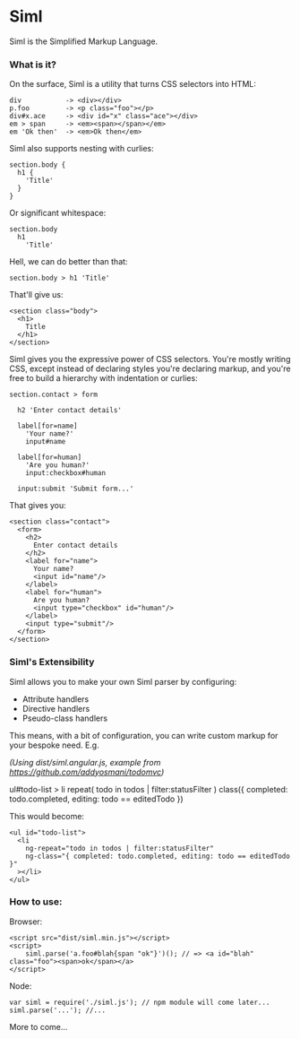 # Siml

Siml is the Simplified Markup Language. 

### What is it?

On the surface, Siml is a utility that turns CSS selectors into HTML:

	div           -> <div></div>
	p.foo         -> <p class="foo"></p>
	div#x.ace     -> <div id="x" class="ace"></div>
	em > span     -> <em><span></span></em>
	em 'Ok then'  -> <em>Ok then</em>

Siml also supports nesting with curlies:

	section.body {
	  h1 {
	  	'Title'
	  }
	}

Or significant whitespace:

	section.body
	  h1
	    'Title'

Hell, we can do better than that:

	section.body > h1 'Title'

That'll give us:

	<section class="body">
	  <h1>
	    Title
	  </h1>
	</section>

Siml gives you the expressive power of CSS selectors. You're mostly writing CSS, except instead of declaring styles you're declaring markup, and you're free to build a hierarchy with indentation or curlies:

	section.contact > form

	  h2 'Enter contact details'

	  label[for=name]
	    'Your name?'
	    input#name
	  
	  label[for=human]
	    'Are you human?'
	    input:checkbox#human

	  input:submit 'Submit form...'

That gives you:
	
	<section class="contact">
	  <form>
	    <h2>
	      Enter contact details
	    </h2>
	    <label for="name">
	      Your name?
	      <input id="name"/>
	    </label>
	    <label for="human">
	      Are you human?
	      <input type="checkbox" id="human"/>
	    </label>
	    <input type="submit"/>
	  </form>
	</section>

### Siml's Extensibility

Siml allows you to make your own Siml parser by configuring:

 * Attribute handlers
 * Directive handlers
 * Pseudo-class handlers

This means, with a bit of configuration, you can write custom markup for your bespoke need. E.g.

*(Using dist/siml.angular.js, example from https://github.com/addyosmani/todomvc)*

  ul#todo-list > li
    repeat( todo in todos | filter:statusFilter )
    class({
      completed: todo.completed,
      editing: todo == editedTodo
    })

This would become:

	<ul id="todo-list">
	  <li
	  	ng-repeat="todo in todos | filter:statusFilter"
	  	ng-class="{ completed: todo.completed, editing: todo == editedTodo }"
	  ></li>
	</ul>

### How to use:

Browser:

	<script src="dist/siml.min.js"></script>
	<script>
		siml.parse('a.foo#blah{span "ok"}')(); // => <a id="blah" class="foo"><span>ok</span></a>
	</script>

Node:

	var siml = require('./siml.js'); // npm module will come later...
	siml.parse('...'); //...

More to come...
